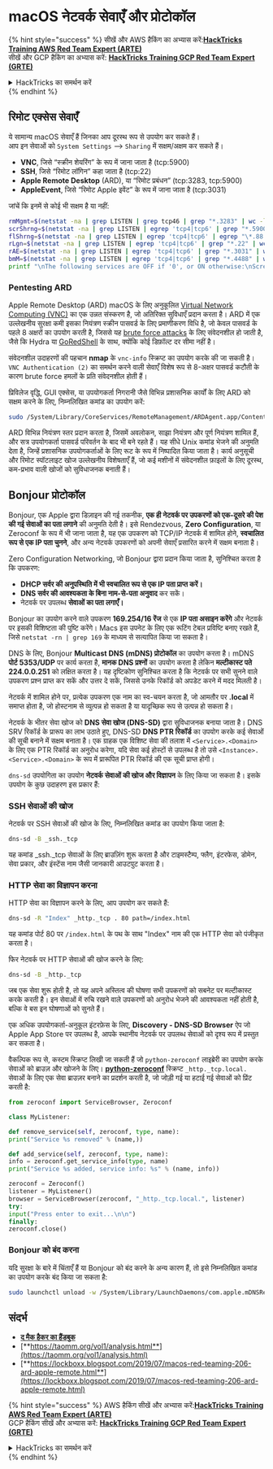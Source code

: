 # macOS नेटवर्क सेवाएँ और प्रोटोकॉल

{% hint style="success" %}
सीखें और AWS हैकिंग का अभ्यास करें:<img src="/.gitbook/assets/arte.png" alt="" data-size="line">[**HackTricks Training AWS Red Team Expert (ARTE)**](https://training.hacktricks.xyz/courses/arte)<img src="/.gitbook/assets/arte.png" alt="" data-size="line">\
सीखें और GCP हैकिंग का अभ्यास करें: <img src="/.gitbook/assets/grte.png" alt="" data-size="line">[**HackTricks Training GCP Red Team Expert (GRTE)**<img src="/.gitbook/assets/grte.png" alt="" data-size="line">](https://training.hacktricks.xyz/courses/grte)

<details>

<summary>HackTricks का समर्थन करें</summary>

* [**सदस्यता योजनाएँ**](https://github.com/sponsors/carlospolop) देखें!
* **हमारे** 💬 [**Discord समूह**](https://discord.gg/hRep4RUj7f) या [**टेलीग्राम समूह**](https://t.me/peass) में शामिल हों या **हमें** **Twitter** 🐦 [**@hacktricks\_live**](https://twitter.com/hacktricks\_live)** पर फॉलो करें।**
* हैकिंग ट्रिक्स साझा करें और [**HackTricks**](https://github.com/carlospolop/hacktricks) और [**HackTricks Cloud**](https://github.com/carlospolop/hacktricks-cloud) गिटहब रिपोजिटरी में PR सबमिट करें।

</details>
{% endhint %}

## रिमोट एक्सेस सेवाएँ

ये सामान्य macOS सेवाएँ हैं जिनका आप दूरस्थ रूप से उपयोग कर सकते हैं।\
आप इन सेवाओं को `System Settings` --> `Sharing` में सक्षम/अक्षम कर सकते हैं।

* **VNC**, जिसे “स्क्रीन शेयरिंग” के रूप में जाना जाता है (tcp:5900)
* **SSH**, जिसे “रिमोट लॉगिन” कहा जाता है (tcp:22)
* **Apple Remote Desktop** (ARD), या “रिमोट प्रबंधन” (tcp:3283, tcp:5900)
* **AppleEvent**, जिसे “रिमोट Apple इवेंट” के रूप में जाना जाता है (tcp:3031)

जांचें कि इनमें से कोई भी सक्षम है या नहीं:
```bash
rmMgmt=$(netstat -na | grep LISTEN | grep tcp46 | grep "*.3283" | wc -l);
scrShrng=$(netstat -na | grep LISTEN | egrep 'tcp4|tcp6' | grep "*.5900" | wc -l);
flShrng=$(netstat -na | grep LISTEN | egrep 'tcp4|tcp6' | egrep "\*.88|\*.445|\*.548" | wc -l);
rLgn=$(netstat -na | grep LISTEN | egrep 'tcp4|tcp6' | grep "*.22" | wc -l);
rAE=$(netstat -na | grep LISTEN | egrep 'tcp4|tcp6' | grep "*.3031" | wc -l);
bmM=$(netstat -na | grep LISTEN | egrep 'tcp4|tcp6' | grep "*.4488" | wc -l);
printf "\nThe following services are OFF if '0', or ON otherwise:\nScreen Sharing: %s\nFile Sharing: %s\nRemote Login: %s\nRemote Mgmt: %s\nRemote Apple Events: %s\nBack to My Mac: %s\n\n" "$scrShrng" "$flShrng" "$rLgn" "$rmMgmt" "$rAE" "$bmM";
```
### Pentesting ARD

Apple Remote Desktop (ARD) macOS के लिए अनुकूलित [Virtual Network Computing (VNC)](https://en.wikipedia.org/wiki/Virtual_Network_Computing) का एक उन्नत संस्करण है, जो अतिरिक्त सुविधाएँ प्रदान करता है। ARD में एक उल्लेखनीय सुरक्षा कमी इसका नियंत्रण स्क्रीन पासवर्ड के लिए प्रमाणीकरण विधि है, जो केवल पासवर्ड के पहले 8 अक्षरों का उपयोग करती है, जिससे यह [brute force attacks](https://thudinh.blogspot.com/2017/09/brute-forcing-passwords-with-thc-hydra.html) के लिए संवेदनशील हो जाती है, जैसे कि Hydra या [GoRedShell](https://github.com/ahhh/GoRedShell/) के साथ, क्योंकि कोई डिफ़ॉल्ट दर सीमा नहीं है।

संवेदनशील उदाहरणों की पहचान **nmap** के `vnc-info` स्क्रिप्ट का उपयोग करके की जा सकती है। `VNC Authentication (2)` का समर्थन करने वाली सेवाएँ विशेष रूप से 8-अक्षर पासवर्ड कटौती के कारण brute force हमलों के प्रति संवेदनशील होती हैं।

प्रिविलेज वृद्धि, GUI एक्सेस, या उपयोगकर्ता निगरानी जैसे विभिन्न प्रशासनिक कार्यों के लिए ARD को सक्षम करने के लिए, निम्नलिखित कमांड का उपयोग करें:
```bash
sudo /System/Library/CoreServices/RemoteManagement/ARDAgent.app/Contents/Resources/kickstart -activate -configure -allowAccessFor -allUsers -privs -all -clientopts -setmenuextra -menuextra yes
```
ARD विभिन्न नियंत्रण स्तर प्रदान करता है, जिसमें अवलोकन, साझा नियंत्रण और पूर्ण नियंत्रण शामिल हैं, और सत्र उपयोगकर्ता पासवर्ड परिवर्तन के बाद भी बने रहते हैं। यह सीधे Unix कमांड भेजने की अनुमति देता है, जिन्हें प्रशासनिक उपयोगकर्ताओं के लिए रूट के रूप में निष्पादित किया जाता है। कार्य अनुसूची और रिमोट स्पॉटलाइट खोज उल्लेखनीय विशेषताएँ हैं, जो कई मशीनों में संवेदनशील फ़ाइलों के लिए दूरस्थ, कम-प्रभाव वाली खोजों को सुविधाजनक बनाती हैं।

## Bonjour प्रोटोकॉल

Bonjour, एक Apple द्वारा डिज़ाइन की गई तकनीक, **एक ही नेटवर्क पर उपकरणों को एक-दूसरे की पेश की गई सेवाओं का पता लगाने** की अनुमति देती है। इसे Rendezvous, **Zero Configuration**, या Zeroconf के रूप में भी जाना जाता है, यह एक उपकरण को TCP/IP नेटवर्क में शामिल होने, **स्वचालित रूप से एक IP पता चुनने**, और अन्य नेटवर्क उपकरणों को अपनी सेवाएँ प्रसारित करने में सक्षम बनाता है।

Zero Configuration Networking, जो Bonjour द्वारा प्रदान किया जाता है, सुनिश्चित करता है कि उपकरण:
* **DHCP सर्वर की अनुपस्थिति में भी स्वचालित रूप से एक IP पता प्राप्त करें।**
* **DNS सर्वर की आवश्यकता के बिना नाम-से-पता अनुवाद** कर सकें।
* नेटवर्क पर उपलब्ध **सेवाओं का पता लगाएँ।**

Bonjour का उपयोग करने वाले उपकरण **169.254/16 रेंज** से एक **IP पता असाइन करेंगे** और नेटवर्क पर इसकी विशिष्टता की पुष्टि करेंगे। Macs इस उपनेट के लिए एक रूटिंग टेबल प्रविष्टि बनाए रखते हैं, जिसे `netstat -rn | grep 169` के माध्यम से सत्यापित किया जा सकता है।

DNS के लिए, Bonjour **Multicast DNS (mDNS) प्रोटोकॉल** का उपयोग करता है। mDNS **पोर्ट 5353/UDP** पर कार्य करता है, **मानक DNS प्रश्नों** का उपयोग करता है लेकिन **मल्टीकास्ट पते 224.0.0.251** को लक्षित करता है। यह दृष्टिकोण सुनिश्चित करता है कि नेटवर्क पर सभी सुनने वाले उपकरण प्रश्न प्राप्त कर सकें और उत्तर दे सकें, जिससे उनके रिकॉर्ड को अपडेट करने में मदद मिलती है।

नेटवर्क में शामिल होने पर, प्रत्येक उपकरण एक नाम का स्व-चयन करता है, जो आमतौर पर **.local** में समाप्त होता है, जो होस्टनाम से व्युत्पन्न हो सकता है या यादृच्छिक रूप से उत्पन्न हो सकता है।

नेटवर्क के भीतर सेवा खोज को **DNS सेवा खोज (DNS-SD)** द्वारा सुविधाजनक बनाया जाता है। DNS SRV रिकॉर्ड के प्रारूप का लाभ उठाते हुए, DNS-SD **DNS PTR रिकॉर्ड** का उपयोग करके कई सेवाओं की सूची बनाने में सक्षम बनाता है। एक ग्राहक एक विशिष्ट सेवा की तलाश में `<Service>.<Domain>` के लिए एक PTR रिकॉर्ड का अनुरोध करेगा, यदि सेवा कई होस्टों से उपलब्ध है तो उसे `<Instance>.<Service>.<Domain>` के रूप में प्रारूपित PTR रिकॉर्ड की एक सूची प्राप्त होगी।

`dns-sd` उपयोगिता का उपयोग **नेटवर्क सेवाओं की खोज और विज्ञापन** के लिए किया जा सकता है। इसके उपयोग के कुछ उदाहरण इस प्रकार हैं:

### SSH सेवाओं की खोज

नेटवर्क पर SSH सेवाओं की खोज के लिए, निम्नलिखित कमांड का उपयोग किया जाता है:
```bash
dns-sd -B _ssh._tcp
```
यह कमांड _ssh._tcp सेवाओं के लिए ब्राउज़िंग शुरू करता है और टाइमस्टैम्प, फ्लैग, इंटरफेस, डोमेन, सेवा प्रकार, और इंस्टेंस नाम जैसी जानकारी आउटपुट करता है।

### HTTP सेवा का विज्ञापन करना

HTTP सेवा का विज्ञापन करने के लिए, आप उपयोग कर सकते हैं:
```bash
dns-sd -R "Index" _http._tcp . 80 path=/index.html
```
यह कमांड पोर्ट 80 पर `/index.html` के पथ के साथ "Index" नाम की एक HTTP सेवा को पंजीकृत करता है।

फिर नेटवर्क पर HTTP सेवाओं की खोज करने के लिए:
```bash
dns-sd -B _http._tcp
```
जब एक सेवा शुरू होती है, तो यह अपने अस्तित्व की घोषणा सभी उपकरणों को सबनेट पर मल्टीकास्ट करके करती है। इन सेवाओं में रुचि रखने वाले उपकरणों को अनुरोध भेजने की आवश्यकता नहीं होती है, बल्कि वे बस इन घोषणाओं को सुनते हैं।

एक अधिक उपयोगकर्ता-अनुकूल इंटरफ़ेस के लिए, **Discovery - DNS-SD Browser** ऐप जो Apple App Store पर उपलब्ध है, आपके स्थानीय नेटवर्क पर उपलब्ध सेवाओं को दृश्य रूप में प्रस्तुत कर सकता है।

वैकल्पिक रूप से, कस्टम स्क्रिप्ट लिखी जा सकती हैं जो `python-zeroconf` लाइब्रेरी का उपयोग करके सेवाओं को ब्राउज़ और खोजने के लिए। [**python-zeroconf**](https://github.com/jstasiak/python-zeroconf) स्क्रिप्ट `_http._tcp.local.` सेवाओं के लिए एक सेवा ब्राउज़र बनाने का प्रदर्शन करती है, जो जोड़ी गई या हटाई गई सेवाओं को प्रिंट करती है:
```python
from zeroconf import ServiceBrowser, Zeroconf

class MyListener:

def remove_service(self, zeroconf, type, name):
print("Service %s removed" % (name,))

def add_service(self, zeroconf, type, name):
info = zeroconf.get_service_info(type, name)
print("Service %s added, service info: %s" % (name, info))

zeroconf = Zeroconf()
listener = MyListener()
browser = ServiceBrowser(zeroconf, "_http._tcp.local.", listener)
try:
input("Press enter to exit...\n\n")
finally:
zeroconf.close()
```
### Bonjour को बंद करना
यदि सुरक्षा के बारे में चिंताएँ हैं या Bonjour को बंद करने के अन्य कारण हैं, तो इसे निम्नलिखित कमांड का उपयोग करके बंद किया जा सकता है:
```bash
sudo launchctl unload -w /System/Library/LaunchDaemons/com.apple.mDNSResponder.plist
```
## संदर्भ

* [**द मैक हैकर का हैंडबुक**](https://www.amazon.com/-/es/Charlie-Miller-ebook-dp-B004U7MUMU/dp/B004U7MUMU/ref=mt\_other?\_encoding=UTF8\&me=\&qid=)
* [**https://taomm.org/vol1/analysis.html**](https://taomm.org/vol1/analysis.html)
* [**https://lockboxx.blogspot.com/2019/07/macos-red-teaming-206-ard-apple-remote.html**](https://lockboxx.blogspot.com/2019/07/macos-red-teaming-206-ard-apple-remote.html)

{% hint style="success" %}
AWS हैकिंग सीखें और अभ्यास करें:<img src="/.gitbook/assets/arte.png" alt="" data-size="line">[**HackTricks Training AWS Red Team Expert (ARTE)**](https://training.hacktricks.xyz/courses/arte)<img src="/.gitbook/assets/arte.png" alt="" data-size="line">\
GCP हैकिंग सीखें और अभ्यास करें: <img src="/.gitbook/assets/grte.png" alt="" data-size="line">[**HackTricks Training GCP Red Team Expert (GRTE)**<img src="/.gitbook/assets/grte.png" alt="" data-size="line">](https://training.hacktricks.xyz/courses/grte)

<details>

<summary>HackTricks का समर्थन करें</summary>

* [**सदस्यता योजनाएँ**](https://github.com/sponsors/carlospolop) देखें!
* **हमारे** 💬 [**Discord समूह**](https://discord.gg/hRep4RUj7f) या [**टेलीग्राम समूह**](https://t.me/peass) में शामिल हों या **हमें** **Twitter** 🐦 [**@hacktricks\_live**](https://twitter.com/hacktricks\_live)** पर फॉलो करें।**
* **हैकिंग ट्रिक्स साझा करें और** [**HackTricks**](https://github.com/carlospolop/hacktricks) और [**HackTricks Cloud**](https://github.com/carlospolop/hacktricks-cloud) गिटहब रिपोजिटरी में PR सबमिट करें।

</details>
{% endhint %}
